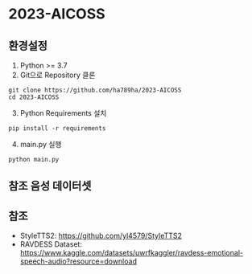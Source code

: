 # 2023-AICOSS

## 환경설정
1. Python >= 3.7
2. Git으로 Repository 클론
```shell
git clone https://github.com/ha789ha/2023-AICOSS
cd 2023-AICOSS
```
3. Python Requirements 설치
```shell
pip install -r requirements
```
4. main.py 실행
```shell
python main.py
```  

## 참조 음성 데이터셋


## 참조
- StyleTTS2: https://github.com/yl4579/StyleTTS2
- RAVDESS Dataset: https://www.kaggle.com/datasets/uwrfkaggler/ravdess-emotional-speech-audio?resource=download
